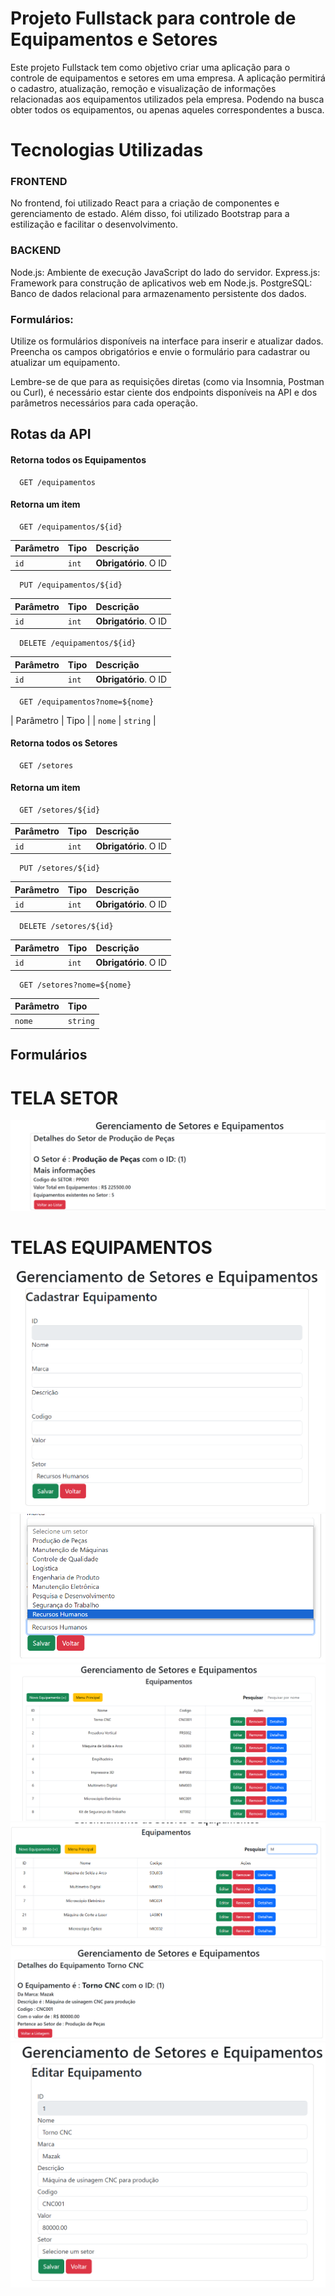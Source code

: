 # Projeto Fullstack para controle de Equipamentos e Setores

Este projeto Fullstack tem como objetivo criar uma aplicação para o controle de equipamentos e setores em uma empresa. A aplicação permitirá o cadastro, atualização, remoção e visualização de informações relacionadas aos equipamentos utilizados pela empresa. Podendo na busca obter todos os equipamentos, ou apenas aqueles correspondentes a busca.

# Tecnologias Utilizadas

### FRONTEND

No frontend, foi utilizado React para a criação de componentes e gerenciamento de estado. Além disso, foi utilizado Bootstrap para a estilização e facilitar o desenvolvimento.

### BACKEND

Node.js: Ambiente de execução JavaScript do lado do servidor.
Express.js: Framework para construção de aplicativos web em Node.js.
PostgreSQL: Banco de dados relacional para armazenamento persistente dos dados.

### Formulários:

Utilize os formulários disponíveis na interface para inserir e atualizar dados.
Preencha os campos obrigatórios e envie o formulário para cadastrar ou atualizar um equipamento.

Lembre-se de que para as requisições diretas (como via Insomnia, Postman ou Curl), é necessário estar ciente dos endpoints disponíveis na API e dos parâmetros necessários para cada operação.

## Rotas da API

#### Retorna todos os Equipamentos

```http
  GET /equipamentos
```

#### Retorna um item

```http
  GET /equipamentos/${id}
```

| Parâmetro | Tipo  | Descrição             |
| :-------- | :---- | :-------------------- |
| `id`      | `int` | **Obrigatório**. O ID |

```http
  PUT /equipamentos/${id}
```

| Parâmetro | Tipo  | Descrição             |
| :-------- | :---- | :-------------------- |
| `id`      | `int` | **Obrigatório**. O ID |

```http
  DELETE /equipamentos/${id}
```

| Parâmetro | Tipo  | Descrição             |
| :-------- | :---- | :-------------------- |
| `id`      | `int` | **Obrigatório**. O ID |

```http
  GET /equipamentos?nome=${nome}
```

| Parâmetro | Tipo |
| `nome` | `string` |

#### Retorna todos os Setores

```http
  GET /setores
```

#### Retorna um item

```http
  GET /setores/${id}
```

| Parâmetro | Tipo  | Descrição             |
| :-------- | :---- | :-------------------- |
| `id`      | `int` | **Obrigatório**. O ID |

```http
  PUT /setores/${id}
```

| Parâmetro | Tipo  | Descrição             |
| :-------- | :---- | :-------------------- |
| `id`      | `int` | **Obrigatório**. O ID |

```http
  DELETE /setores/${id}
```

| Parâmetro | Tipo  | Descrição             |
| :-------- | :---- | :-------------------- |
| `id`      | `int` | **Obrigatório**. O ID |

```http
  GET /setores?nome=${nome}
```

| Parâmetro | Tipo     |
| :-------- | :------- |
| `nome`    | `string` |

## Formulários

# TELA SETOR

![Imagem](imagens/card-setor.png)

# TELAS EQUIPAMENTOS

![Imagem](imagens/cadastro-equipamento.png)
![Imagem](imagens/select-equipamento.png)
![Imagem](imagens/tabela-equipamentos.png)
![Imagem](imagens/busca-equipamento.png)
![Imagem](imagens/card-equipamento.png)
![Imagem](imagens/editar-equipamento.png)
